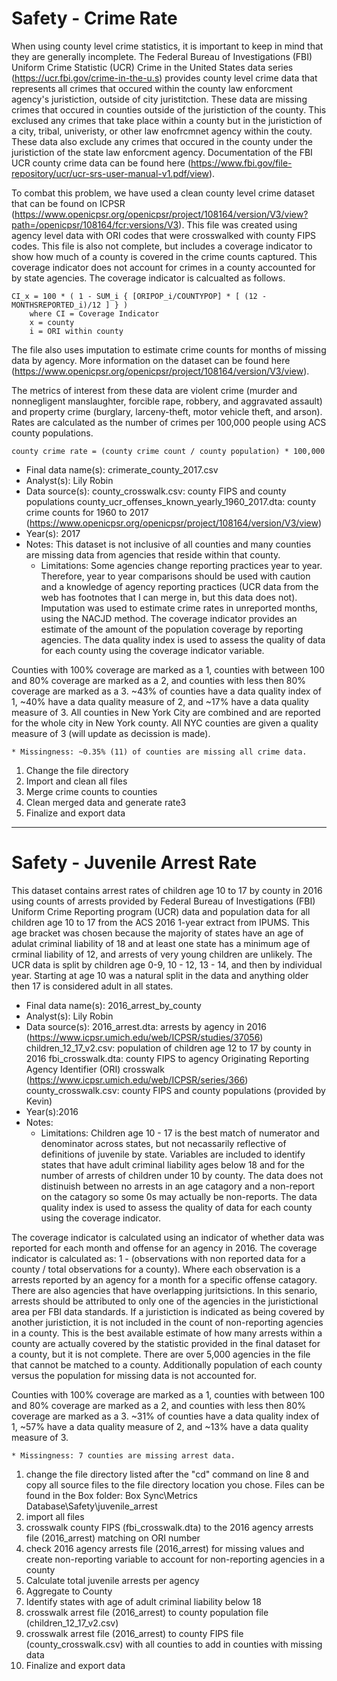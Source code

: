 # Safety - Crime Rate

When using county level crime statistics, it is important to keep in mind that they are generally incomplete. The Federal Bureau of Investigations (FBI) Uniform Crime Statistic (UCR) Crime in the United States data series (https://ucr.fbi.gov/crime-in-the-u.s) provides county level crime data that represents all crimes that occured within the county law enforcment agency's juristiction, outside of city juristitction. These data are missing crimes that occured in counties outside of the juristiction of the county. This exclused any crimes that take place within a county but in the juristiction of a city, tribal, univeristy, or other law enofrcmnet agency within the couty. These data also exclude any crimes that occured in the county under the juristiction of the state law enforcment agency. Documentation of the FBI UCR county crime data can be found here (https://www.fbi.gov/file-repository/ucr/ucr-srs-user-manual-v1.pdf/view).

To combat this problem, we have used a clean county level crime dataset that can be found on ICPSR (https://www.openicpsr.org/openicpsr/project/108164/version/V3/view?path=/openicpsr/108164/fcr:versions/V3). This file was created using agency level data with ORI codes that were crosswalked with county FIPS codes. This file is also not complete, but includes a coverage indicator to show how much of a county is covered in the crime counts captured. This coverage indicator does not account for crimes in a county accounted for by state agencies. The coverage indicator is calcualted as follows. 

	CI_x = 100 * ( 1 - SUM_i { [ORIPOP_i/COUNTYPOP] * [ (12 - MONTHSREPORTED_i)/12 ] } )
 		where CI = Coverage Indicator
 		x = county
 		i = ORI within county

The file also uses imputation to estimate crime counts for months of missing data by agency. More information on the dataset can be found here (https://www.openicpsr.org/openicpsr/project/108164/version/V3/view). 

The metrics of interest from these data are violent crime (murder and nonnegligent manslaughter, forcible rape, robbery, and aggravated assault) and property crime (burglary, larceny-theft, motor vehicle theft, and arson). Rates are calculated as the number of crimes per 100,000 people using ACS county populations.  

	county crime rate = (county crime count / county population) * 100,000

* Final data name(s): crimerate_county_2017.csv
* Analyst(s): Lily Robin
* Data source(s):
	county_crosswalk.csv: county FIPS and county populations
	county_ucr_offenses_known_yearly_1960_2017.dta: county crime counts for 1960 to 2017 (https://www.openicpsr.org/openicpsr/project/108164/version/V3/view)
* Year(s): 2017
* Notes: This dataset is not inclusive of all counties and many counties are missing data from agencies that reside within that county. 
    * Limitations: Some agencies change reporting practices year to year. Therefore, year to year comparisons should be used with caution and a knowledge of agency reporting practices (UCR data from the web has footnotes that I can merge in, but this data does not). Imputation was used to estimate crime rates in unreported months, using the NACJD method. The coverage indicator provides an estimate of the amount of the population coverage by reporting agencies. The data quality index is used to assess the quality of data for each county using the coverage indicator variable.

Counties with 100% coverage are marked as a 1, counties with between 100 and 80% coverage are marked as a 2, and counties with less then 80% coverage are marked as a 3. ~43% of counties have a data quality index of 1, ~40% have a data quality measure of 2, and ~17% have a data quality measure of 3. All counties in New York City are combined and are reported for the whole city in New York county. All NYC counties are given a quality measure of 3 (will update as decission is made). 

    * Missingness: ~0.35% (11) of counties are missing all crime data.

1. Change the file directory
2. Import and clean all files
3. Merge crime counts to counties
4. Clean merged data and generate rate3
5. Finalize and export data

----------------

# Safety - Juvenile Arrest Rate

This dataset contains arrest rates of children age 10 to 17 by county in 2016 using counts of arrests provided by Federal Bureau of Investigations (FBI) Uniform Crime Reporting program (UCR) data and population data for all children age 10 to 17 from the ACS 2016 1-year extract from IPUMS. This age bracket was chosen because the majority of states have an age of adulat criminal liability of 18 and at least one state has a minimum age of crminal liability of 12, and arrests of very young children are unlikely. The UCR data is split by children age 0-9, 10 - 12, 13 - 14, and then by individual year. Starting at age 10 was a natural split in the data and anything older then 17 is considered adult in all states. 

* Final data name(s): 2016_arrest_by_county
* Analyst(s): Lily Robin
* Data source(s):
	2016_arrest.dta: arrests by agency in 2016 (https://www.icpsr.umich.edu/web/ICPSR/studies/37056)
	children_12_17_v2.csv: population of children age 12 to 17 by county in 2016
	fbi_crosswalk.dta: county FIPS to agency Originating Reporting Agency Identifier (ORI) crosswalk (https://www.icpsr.umich.edu/web/ICPSR/series/366)
	county_crosswalk.csv: county FIPS and county populations (provided by Kevin)
* Year(s):2016
* Notes: 
    * Limitations: Children age 10 - 17 is the best match of numerator and denominator across states, but not necassarily reflective of definitions of juvenile by state. Variables are included to identify states that have adult criminal liability ages below 18 and for the number of arrests of children under 10 by county. The data does not distinuish between no arrests in an age catagory and a non-report on the catagory so some 0s may actually be non-reports. The data quality index is used to assess the quality of data for each county using the coverage indicator.

The coverage indicator is calculated using an indicator of whether data was reported for each month and offense for an agency in 2016. The coverage indicator is calculated as: 1 - (observations with non reported data for a county / total observations for a county). Where each observation is a arrests reported by an agency for a month for a specific offense catagory. There are also agencies that have overlapping juritsictions. In this senario, arrests should be attributed to only one of the agencies in the juristictional area per FBI data standards. If a juristiction is indicated as being covered by another juristiction, it is not included in the count of non-reporting agencies in a county. This is the best available estimate of how many arrests within a county are actually covered by the statistic provided in the final dataset for a county, but it is not complete. There are over 5,000 agencies in the file that cannot be matched to a county. Additionally population of each county versus the population for missing data is not accounted for. 

Counties with 100% coverage are marked as a 1, counties with between 100 and 80% coverage are marked as a 2, and counties with less then 80% coverage are marked as a 3. ~31% of counties have a data quality index of 1, ~57% have a data quality measure of 2, and ~13% have a data quality measure of 3. 

    * Missingness: 7 counties are missing arrest data. 

1. change the file directory listed after the "cd" command on line 8 and copy all source files to the file directory location you chose. Files can be found in the Box folder: Box Sync\Metrics Database\Safety\juvenile_arrest
2. import all files
3. crosswalk county FIPS (fbi_crosswalk.dta) to the 2016 agency arrests file (2016_arrest) matching on ORI number
4. check 2016 agency arrests file (2016_arrest) for missing values and create non-reporting variable to account for non-reporting agencies in a county
5. Calculate total juvenile arrests per agency
6. Aggregate to County
7. Identify states with age of adult criminal liability below 18
8. crosswalk arrest file (2016_arrest) to county population file (children_12_17_v2.csv)
9. crosswalk arrest file (2016_arrest) to county FIPS file (county_crosswalk.csv) with all counties to add in counties with missing data
10. Finalize and export data
